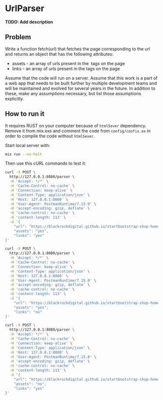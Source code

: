 # UrlParser

**TODO: Add description**

## Problem
Write a function ​fetch(url)​ that fetches the page corresponding to the url and returns an object that has the following attributes:
- assets - an array of urls present in the <img> tags on the page
- links - an array of urls present in the <a> tags on the page

Assume that the code will run on a server. Assume that this work is a part of a web app that needs to be built further by multiple development teams and will be maintained and evolved for several years in the future. In addition to these, make any assumptions necessary, but list those assumptions explicitly.

## How to run it

It requires RUST on your computer because of `html5ever` dependency. Remove it from mix.exs and comment the code from `config/confix.ex` in order to compile the code without `html5ever`.

Start local server with:
```bash
mix run --no-halt
```

Then use this cURL commands to test it:
```bash
curl -X POST \
  http://127.0.0.1:8080/parser \
  -H 'Accept: */*' \
  -H 'Cache-Control: no-cache' \
  -H 'Connection: keep-alive' \
  -H 'Content-Type: application/json' \
  -H 'Host: 127.0.0.1:8080' \
  -H 'User-Agent: PostmanRuntime/7.15.0' \
  -H 'accept-encoding: gzip, deflate' \
  -H 'cache-control: no-cache' \
  -H 'content-length: 113' \
  -d '{
    "url": "https://blackrockdigital.github.io/startbootstrap-shop-homepage/",
    "assets": "yes",
    "links": "yes"
}'
```

```bash
curl -X POST \
  http://127.0.0.1:8080/parser \
  -H 'Accept: */*' \
  -H 'Cache-Control: no-cache' \
  -H 'Connection: keep-alive' \
  -H 'Content-Type: application/json' \
  -H 'Host: 127.0.0.1:8080' \
  -H 'User-Agent: PostmanRuntime/7.15.0' \
  -H 'accept-encoding: gzip, deflate' \
  -H 'cache-control: no-cache' \
  -H 'content-length: 113' \
  -d '{
    "url": "https://blackrockdigital.github.io/startbootstrap-shop-homepage/",
    "assets": "yes",
    "links": "no"
}'
```

```bash
curl -X POST \
  http://127.0.0.1:8080/parser \
  -H 'Accept: */*' \
  -H 'Cache-Control: no-cache' \
  -H 'Connection: keep-alive' \
  -H 'Content-Type: application/json' \
  -H 'Host: 127.0.0.1:8080' \
  -H 'User-Agent: PostmanRuntime/7.15.0' \
  -H 'accept-encoding: gzip, deflate' \
  -H 'cache-control: no-cache' \
  -H 'content-length: 113' \
  -d '{
    "url": "https://blackrockdigital.github.io/startbootstrap-shop-homepage/",
    "assets": "no",
    "links": "yes"
}'
```



